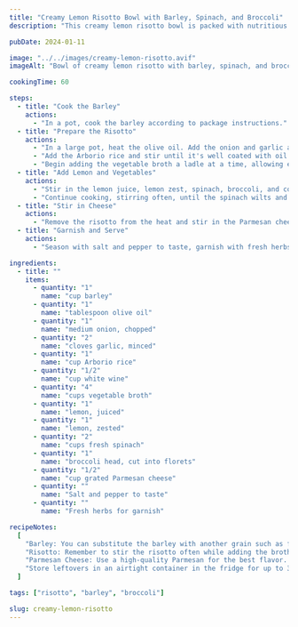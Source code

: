 ```yaml
---
title: "Creamy Lemon Risotto Bowl with Barley, Spinach, and Broccoli"
description: "This creamy lemon risotto bowl is packed with nutritious fiber-rich barley, vibrant spinach, and crunchy broccoli—an indulgently nutritious meal with a refreshing citrus twist."

pubDate: 2024-01-11

image: "../../images/creamy-lemon-risotto.avif"
imageAlt: "Bowl of creamy lemon risotto with barley, spinach, and broccoli"

cookingTime: 60

steps:
  - title: "Cook the Barley"
    actions:
      - "In a pot, cook the barley according to package instructions."
  - title: "Prepare the Risotto"
    actions:
      - "In a large pot, heat the olive oil. Add the onion and garlic and sauté until soft."
      - "Add the Arborio rice and stir until it's well coated with oil. Add the wine and stir constantly until most of it has been absorbed."
      - "Begin adding the vegetable broth a ladle at a time, allowing each addition to be mostly absorbed before adding the next. Continue until the rice is creamy and al dente."
  - title: "Add Lemon and Vegetables"
    actions:
      - "Stir in the lemon juice, lemon zest, spinach, broccoli, and cooked barley."
      - "Continue cooking, stirring often, until the spinach wilts and the broccoli is tender."
  - title: "Stir in Cheese"
    actions:
      - "Remove the risotto from the heat and stir in the Parmesan cheese."
  - title: "Garnish and Serve"
    actions:
      - "Season with salt and pepper to taste, garnish with fresh herbs, and serve."

ingredients:
  - title: ""
    items:
      - quantity: "1"
        name: "cup barley"
      - quantity: "1"
        name: "tablespoon olive oil"
      - quantity: "1"
        name: "medium onion, chopped"
      - quantity: "2"
        name: "cloves garlic, minced"
      - quantity: "1"
        name: "cup Arborio rice"
      - quantity: "1/2"
        name: "cup white wine"
      - quantity: "4"
        name: "cups vegetable broth"
      - quantity: "1"
        name: "lemon, juiced"
      - quantity: "1"
        name: "lemon, zested"
      - quantity: "2"
        name: "cups fresh spinach"
      - quantity: "1"
        name: "broccoli head, cut into florets"
      - quantity: "1/2"
        name: "cup grated Parmesan cheese"
      - quantity: ""
        name: "Salt and pepper to taste"
      - quantity: ""
        name: "Fresh herbs for garnish"

recipeNotes:
  [
    "Barley: You can substitute the barley with another grain such as farro or quinoa if you prefer.",
    "Risotto: Remember to stir the risotto often while adding the broth. This releases the rice's starches and gives the risotto its characteristic creaminess.",
    "Parmesan Cheese: Use a high-quality Parmesan for the best flavor. You can also substitute with another similar cheese such as pecorino or Grana Padano.",
    "Store leftovers in an airtight container in the fridge for up to 3 days. Reheat before serving.",
  ]

tags: ["risotto", "barley", "broccoli"]

slug: creamy-lemon-risotto
---
```

